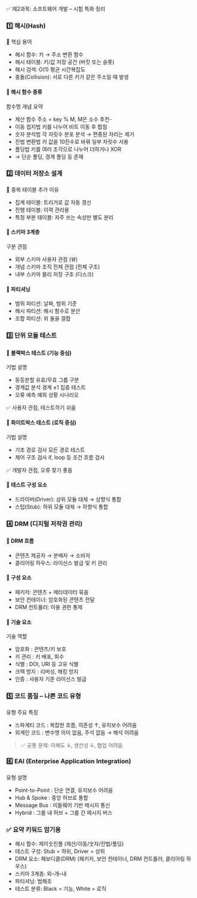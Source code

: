 ✅ 제2과목: 소프트웨어 개발 – 시험 특화 정리

### 1️⃣ 해시(Hash)
📌 핵심 용어
- 해시 함수: 키 → 주소 변환 함수
- 해시 테이블: 키/값 저장 공간 (버킷 또는 슬롯)
- 해시 검색: O(1) 평균 시간복잡도
- 충돌(Collision): 서로 다른 키가 같은 주소일 때 발생

#### 🔹 해시 함수 종류
함수명	개념 요약
- 제산 함수	주소 = key % M, M은 소수 추천-
- 이동 접지법	키를 나누어 비트 이동 후 합침
- 숫자 분석법	각 자릿수 분포 분석 → 편중된 자리는 제거
- 진법 변환법	키 값을 10진수로 바꿔 일부 자릿수 사용
- 폴딩법	키를 여러 조각으로 나누어 더하거나 XOR
- → 단순 폴딩, 경계 폴딩 등 존재	

### 2️⃣ 데이터 저장소 설계
📌 중복 테이블 추가 이유
- 집계 테이블: 트리거로 값 자동 갱신
- 진행 테이블: 이력 관리용
- 특정 부분 테이블: 자주 쓰는 속성만 별도 분리

#### 🔹 스키마 3계층
구분	관점
- 외부 스키마	사용자 관점 (뷰)
- 개념 스키마	조직 전체 관점 (전체 구조)
- 내부 스키마	물리 저장 구조 (디스크)

#### 🔹 파티셔닝
- 범위 파티션: 날짜, 범위 기준
- 해시 파티션: 해시 함수로 분산
- 조합 파티션: 위 둘을 결합

### 3️⃣ 단위 모듈 테스트
#### 🔹 블랙박스 테스트 (기능 중심)
기법	설명
- 동등분할	유효/무효 그룹 구분
- 경계값 분석	경계 ±1 집중 테스트
- 오류 예측	예외 상황 시나리오

✅ 사용자 관점, 테스트하기 쉬움

#### 🔹 화이트박스 테스트 (로직 중심)
기법	설명
- 기초 경로 검사	모든 경로 테스트
- 제어 구조 검사	if, loop 등 조건 흐름 검사

✅ 개발자 관점, 오류 찾기 좋음

#### 🔹 테스트 구성 요소
- 드라이버(Driver): 상위 모듈 대체 → 상향식 통합
- 스텁(Stub): 하위 모듈 대체 → 하향식 통합

### 4️⃣ DRM (디지털 저작권 관리)
#### 🔹 DRM 흐름
- 콘텐츠 제공자 → 분배자 → 소비자
- 클리어링 하우스: 라이선스 발급 및 키 관리

#### 🔹 구성 요소
- 패키저: 콘텐츠 + 메타데이터 묶음
- 보안 컨테이너: 암호화된 콘텐츠 전달
- DRM 컨트롤러: 이용 권한 통제

#### 🔹 기술 요소
기술	역할
- 암호화	: 콘텐츠/키 보호
- 키 관리 : 키 배포, 회수
- 식별 : DOI, URI 등 고유 식별
- 크랙 방지 : 리버싱, 해킹 방지
- 인증 : 사용자 기준 라이선스 발급

### 5️⃣ 코드 품질 – 나쁜 코드 유형
유형	주요 특징
- 스파게티 코드 : 복잡한 흐름, 의존성 ↑, 유지보수 어려움
- 외계인 코드 : 변수명 의미 없음, 주석 없음 → 해석 어려움
> ✅ 공통 문제: 이해도 ↓, 생산성 ↓, 협업 어려움

### 6️⃣ EAI (Enterprise Application Integration)
유형	설명
- Point-to-Point : 단순 연결, 유지보수 어려움
- Hub & Spoke : 중앙 허브로 통합
- Message Bus : 미들웨어 기반 메시지 통신
- Hybrid : 그룹 내 허브 + 그룹 간 메시지 버스

### ✅ 요약 키워드 암기용
- 해시 함수: 제이숫진폴 (제산/이동/숫자/진법/폴딩)
- 테스트 구성: Stub = 하위, Driver = 상위
- DRM 요소: 패보디클(DRM) (패키저, 보안 컨테이너, DRM 컨트롤러, 클리어링 하우스)
- 스키마 3계층: 외–개–내
- 파티셔닝: 범해조
- 테스트 분류: Black = 기능, White = 로직
